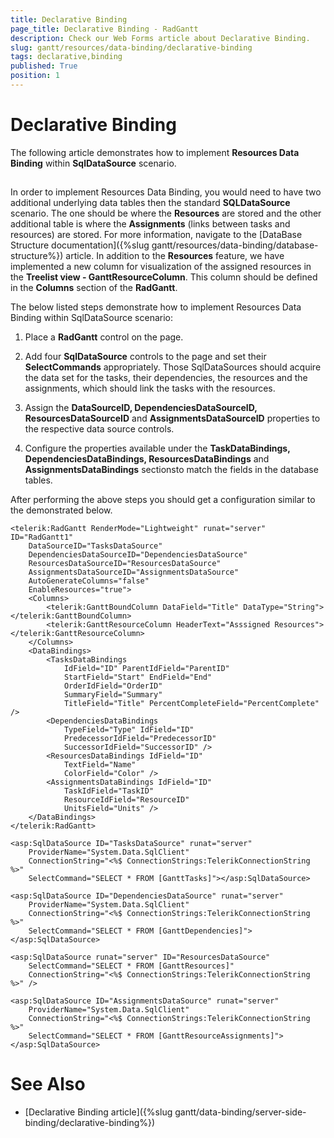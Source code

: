 ```yaml
---
title: Declarative Binding
page_title: Declarative Binding - RadGantt
description: Check our Web Forms article about Declarative Binding.
slug: gantt/resources/data-binding/declarative-binding
tags: declarative,binding
published: True
position: 1
---
```


# Declarative Binding

The following article demonstrates how to implement **Resources Data Binding** within **SqlDataSource** scenario.

## 

In order to implement Resources Data Binding, you would need to have two additional underlying data tables then the standard **SQLDataSource** scenario. The one should be where the **Resources** are stored and the other additional table is where the **Assignments** (links between tasks and resources) are stored. For more information, navigate to the [DataBase Structure documentation]({%slug gantt/resources/data-binding/database-structure%}) article. In addition to the **Resources** feature, we have implemented a new column for visualization of the assigned resources in the **Treelist view - GanttResourceColumn**. This column should be defined in the **Columns** section of the **RadGantt**.

The below listed steps demonstrate how to implement Resources Data Binding within SqlDataSource scenario:

1. Place a **RadGantt** control on the page.

1. Add four **SqlDataSource** controls to the page and set their **SelectCommands** appropriately. Those SqlDataSources should acquire the data set for the tasks, their dependencies, the resources and the assignments, which should link the tasks with the resources.

1. Assign the **DataSourceID, DependenciesDataSourceID, ResourcesDataSourceID** and **AssignmentsDataSourceID** properties to the respective data source controls.

1. Configure the properties available under the **TaskDataBindings, DependenciesDataBindings, ResourcesDataBindings** and **AssignmentsDataBindings** sectionsto match the fields in the database tables.

After performing the above steps you should get a configuration similar to the demonstrated below.


````ASP.NET
<telerik:RadGantt RenderMode="Lightweight" runat="server" ID="RadGantt1"
    DataSourceID="TasksDataSource"
    DependenciesDataSourceID="DependenciesDataSource"
    ResourcesDataSourceID="ResourcesDataSource"
    AssignmentsDataSourceID="AssignmentsDataSource"
    AutoGenerateColumns="false"
    EnableResources="true">
    <Columns>
        <telerik:GanttBoundColumn DataField="Title" DataType="String"></telerik:GanttBoundColumn>
        <telerik:GanttResourceColumn HeaderText="Asssigned Resources"></telerik:GanttResourceColumn>
    </Columns>
    <DataBindings>
        <TasksDataBindings
            IdField="ID" ParentIdField="ParentID"
            StartField="Start" EndField="End"
            OrderIdField="OrderID"
            SummaryField="Summary"
            TitleField="Title" PercentCompleteField="PercentComplete" />
        <DependenciesDataBindings
            TypeField="Type" IdField="ID"
            PredecessorIdField="PredecessorID"
            SuccessorIdField="SuccessorID" />
        <ResourcesDataBindings IdField="ID"
            TextField="Name"
            ColorField="Color" />
        <AssignmentsDataBindings IdField="ID"
            TaskIdField="TaskID"
            ResourceIdField="ResourceID"
            UnitsField="Units" />
    </DataBindings>
</telerik:RadGantt>

<asp:SqlDataSource ID="TasksDataSource" runat="server"
    ProviderName="System.Data.SqlClient"
    ConnectionString="<%$ ConnectionStrings:TelerikConnectionString %>"
    SelectCommand="SELECT * FROM [GanttTasks]"></asp:SqlDataSource>

<asp:SqlDataSource ID="DependenciesDataSource" runat="server"
    ProviderName="System.Data.SqlClient"
    ConnectionString="<%$ ConnectionStrings:TelerikConnectionString %>"
    SelectCommand="SELECT * FROM [GanttDependencies]"></asp:SqlDataSource>

<asp:SqlDataSource runat="server" ID="ResourcesDataSource"
    SelectCommand="SELECT * FROM [GanttResources]"
    ConnectionString="<%$ ConnectionStrings:TelerikConnectionString %>" />

<asp:SqlDataSource ID="AssignmentsDataSource" runat="server"
    ProviderName="System.Data.SqlClient"
    ConnectionString="<%$ ConnectionStrings:TelerikConnectionString %>"
    SelectCommand="SELECT * FROM [GanttResourceAssignments]"></asp:SqlDataSource>
````


# See Also

 * [Declarative Binding article]({%slug gantt/data-binding/server-side-binding/declarative-binding%})
